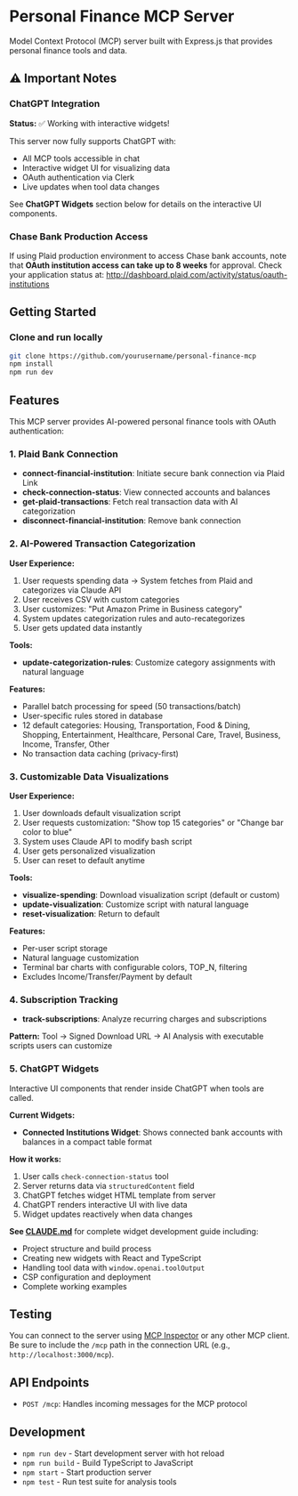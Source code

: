 # Personal Finance MCP Server

Model Context Protocol (MCP) server built with Express.js that provides personal finance tools and data.

## ⚠️ Important Notes

### ChatGPT Integration

**Status:** ✅ Working with interactive widgets!

This server now fully supports ChatGPT with:
- All MCP tools accessible in chat
- Interactive widget UI for visualizing data
- OAuth authentication via Clerk
- Live updates when tool data changes

See **ChatGPT Widgets** section below for details on the interactive UI components.

### Chase Bank Production Access
If using Plaid production environment to access Chase bank accounts, note that **OAuth institution access can take up to 8 weeks** for approval. Check your application status at: http://dashboard.plaid.com/activity/status/oauth-institutions

## Getting Started

### Clone and run locally

```bash
git clone https://github.com/yourusername/personal-finance-mcp
npm install
npm run dev
```

## Features

This MCP server provides AI-powered personal finance tools with OAuth authentication:

### 1. Plaid Bank Connection
- **connect-financial-institution**: Initiate secure bank connection via Plaid Link
- **check-connection-status**: View connected accounts and balances
- **get-plaid-transactions**: Fetch real transaction data with AI categorization
- **disconnect-financial-institution**: Remove bank connection

### 2. AI-Powered Transaction Categorization

**User Experience:**
1. User requests spending data → System fetches from Plaid and categorizes via Claude API
2. User receives CSV with custom categories
3. User customizes: "Put Amazon Prime in Business category"
4. System updates categorization rules and auto-recategorizes
5. User gets updated data instantly

**Tools:**
- **update-categorization-rules**: Customize category assignments with natural language

**Features:**
- Parallel batch processing for speed (50 transactions/batch)
- User-specific rules stored in database
- 12 default categories: Housing, Transportation, Food & Dining, Shopping, Entertainment, Healthcare, Personal Care, Travel, Business, Income, Transfer, Other
- No transaction data caching (privacy-first)

### 3. Customizable Data Visualizations

**User Experience:**
1. User downloads default visualization script
2. User requests customization: "Show top 15 categories" or "Change bar color to blue"
3. System uses Claude API to modify bash script
4. User gets personalized visualization
5. User can reset to default anytime

**Tools:**
- **visualize-spending**: Download visualization script (default or custom)
- **update-visualization**: Customize script with natural language
- **reset-visualization**: Return to default

**Features:**
- Per-user script storage
- Natural language customization
- Terminal bar charts with configurable colors, TOP_N, filtering
- Excludes Income/Transfer/Payment by default

### 4. Subscription Tracking
- **track-subscriptions**: Analyze recurring charges and subscriptions

**Pattern:** Tool → Signed Download URL → AI Analysis with executable scripts users can customize

### 5. ChatGPT Widgets

Interactive UI components that render inside ChatGPT when tools are called.

**Current Widgets:**
- **Connected Institutions Widget**: Shows connected bank accounts with balances in a compact table format

**How it works:**
1. User calls `check-connection-status` tool
2. Server returns data via `structuredContent` field
3. ChatGPT fetches widget HTML template from server
4. ChatGPT renders interactive UI with live data
5. Widget updates reactively when data changes

**See [CLAUDE.md](CLAUDE.md#chatgpt-widget-development)** for complete widget development guide including:
- Project structure and build process
- Creating new widgets with React and TypeScript
- Handling tool data with `window.openai.toolOutput`
- CSP configuration and deployment
- Complete working examples

## Testing

You can connect to the server using [MCP Inspector](https://modelcontextprotocol.io/docs/tools/inspector) or any other MCP client.
Be sure to include the `/mcp` path in the connection URL (e.g., `http://localhost:3000/mcp`).

## API Endpoints

- `POST /mcp`: Handles incoming messages for the MCP protocol

## Development

- `npm run dev` - Start development server with hot reload
- `npm run build` - Build TypeScript to JavaScript
- `npm start` - Start production server
- `npm test` - Run test suite for analysis tools
